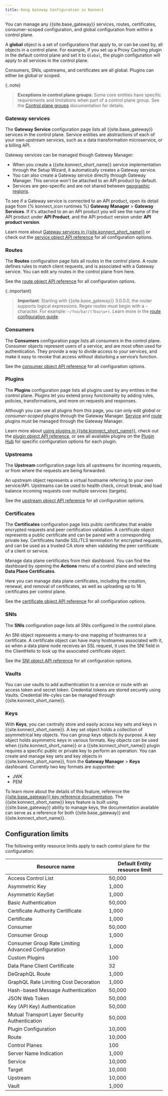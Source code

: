 ```yaml
---
title: Kong Gateway Configuration in Konnect
---
```


You can manage any {{site.base_gateway}} services, routes, certificates, consumer-scoped
configuration, and global configuration from within a control plane.

A **global** object is a set of configurations that apply to, or can be used
by, all objects in a control plane. For example, if you set up a Proxy Caching
plugin in the default control plane and set it to `Global`,
the plugin configuration will apply to all services in the control plane.

Consumers, SNIs, upstreams, and certificates are all global. Plugins
can either be global or scoped.

{:.note}
> **Exceptions in control plane groups**: Some core entities have specific requirements and limitations 
when part of a control plane group. See the [Control plane groups](/konnect/gateway-manager/control-plane-groups/#configuring-core-entities) documentation for details.

### Gateway services

The **Gateway Service** configuration page lists all {{site.base_gateway}} services
in the control plane. Service entities are abstractions of each of your own
upstream services, such as a data transformation microservice, or a billing API.

Gateway services can be managed though Gateway Manager:

* When you create a {{site.konnect_short_name}} service implementation through the Setup Wizard, it automatically creates a Gateway service.
* You can also create a Gateway service directly through Gateway Manager. This
service won't be attached to an API product by default.
* Services are geo-specific and are not shared between [geographic regions](/konnect/geo/).

To see if a Gateway service is connected to an API product, open its
detail page from {% konnect_icon runtimes %} **Gateway Manager** > **Gateway Services**. If it's attached to an
an API product you will see the name of the API product under **API Product**, and the API product version under **API product version**.

Learn more about [Gateway services in {{site.konnect_short_name}}](/konnect/gateway-manager/configuration/#gateway-services) or
check out the [service object API reference](/gateway/api/admin-ee/latest/#/Services/list-service/)
for all configuration options.

### Routes

The **Routes** configuration page lists all routes in the control plane. A route defines rules to match client
requests, and is associated with a Gateway service. You can edit any
routes in the control plane from here.

See the [route object API reference](/gateway/api/admin-ee/latest/#/Routes/list-route/)
for all configuration options.

{:.important}
> **Important**: Starting with {{site.base_gateway}} 3.0.0.0, the router supports logical expressions.
Regex routes must begin with a `~` character. For example: `~/foo/bar/(?baz\w+)`.
Learn more in the [route configuration guide](/gateway/latest/key-concepts/routes/expressions/).

### Consumers

The **Consumers** configuration page lists all consumers in the control plane.
Consumer objects represent users of a service, and are most often used for
authentication. They provide a way to divide access to your services, and make
it easy to revoke that access without disturbing a service’s function.

See the [consumer object API reference](/gateway/api/admin-ee/latest/#/Consumers/list-consumer/)
for all configuration options.

### Plugins

The **Plugins** configuration page lists all plugins used by any
entities in the control plane. Plugins let you extend proxy functionality by
adding rules, policies, transformations, and more on requests and responses.

Although you can see all plugins from this page, you can only edit _global_ or
_consumer-scoped_ plugins through the Gateway Manager.
[Service](/konnect/gateway-manager/enable-service-plugin) and
[route](/konnect/gateway-manager/enable-route-plugin) plugins must be managed
through the Gateway Manager.

Learn more about [using plugins in {{site.konnect_short_name}}](/konnect/gateway-manager/plugins/),
check out the [plugin object API reference](/gateway/api/admin-ee/latest/#/Plugins/list-plugin),
or see all available plugins on the [Plugin Hub](/hub/) for specific configuration
options for each plugin.

### Upstreams

The **Upstream** configuration page lists all upstreams for incoming requests,
or from where the requests are being forwarded.

An upstream object represents a virtual hostname referring to your own
service/API. Upstreams can be used to health check, circuit break, and load
balance incoming requests over multiple services (targets).

See the [upstream object API reference](/gateway/api/admin-ee/latest/#/Upstreams/list-upstream/)
for all configuration options.

### Certificates

The **Certificates** configuration page lists public certificates
that enable encrypted requests and peer certification validation.
A certificate object represents a public certificate and can be paired with a
corresponding private key. Certificates handle SSL/TLS termination for encrypted
requests, and can be used as a trusted CA store when validating the peer
certificate of a client or service.

Manage data plane certificates from their dashboard.
You can find the dashboard by opening the **Actions** menu of a control plane and 
selecting **Data Plane Certificates**.

Here you can manage data plane certificates, 
including the creation, renewal, and removal of certificates, as well as uploading up to 16 
certificates per control plane. 

See the [certificate object API reference](/gateway/api/admin-ee/latest/#/Certificates/list-certificate/)
for all configuration options.

### SNIs

The **SNIs** configuration page lists all SNIs configured in the control plane.

An SNI object represents a many-to-one mapping of hostnames to a certificate.
A certificate object can have many hostnames associated with it, so when a
data plane node receives an SSL request, it uses the SNI field in the
ClientHello to look up the associated certificate object.

See the [SNI object API reference](/gateway/api/admin-ee/latest/#/SNIs/list-sni-with-certificate/)
for all configuration options.


### Vaults

You can use vaults to add authentication to a service or route with an access token and secret token. Credential tokens are stored securely using Vaults. Credential life-cyles can be managed through {{site.konnect_short_name}}. 

### Keys
With **Keys**, you can centrally store and easily access key sets and keys in {{site.konnect_short_name}}. A key set object holds a collection of asymmetrical key objects. You can group keys objects by purpose. A key object holds asymmetric keys in various formats. Key objects can be used when {{site.konnect_short_name}} or a {{site.konnect_short_name}} plugin requires a specific public or private key to perform an operation. You can create and manage key sets and key objects in {{site.konnect_short_name}}, from the **Gateway Manager** > **Keys** dashboard. Currently two key formats are supported:
* JWK
* PEM

To learn more about the details of this feature, reference the [{{site.base_gateway}} key reference documentation](/gateway/latest/reference/key-management/). The {{site.konnect_short_name}} keys feature is built using {{site.base_gateway}} ability to manage keys, the documentation available can serve as a reference for both {{site.base_gateway}} and {{site.konnect_short_name}}.

## Configuration limits

The following entity resource limits apply to each control plane for the configuration:

| Resource name | Default Entity resource limit |
| --- | --- |
| Access Control List | 50,000 |
| Asymmetric Key | 1,000 |
| Asymmetric KeySet | 1,000 |
| Basic Authentication | 50,000 |
| Certificate Authority Certificate | 1,000 |
| Certificate | 1,000 |
| Consumer | 50,000 |
| Consumer Group | 1,000 |
| Consumer Group Rate Limiting Advanced Configuration | 1,000 |
| Custom Plugins | 100 |
| Data Plane Client Certificate | 32 |
| DeGraphQL Route | 1,000 |
| GraphQL Rate Limiting Cost Decoration | 1,000 |
| Hash-based Message Authentication | 50,000 |
| JSON Web Token | 50,000 |
| Key (API Key) Authentication | 50,000 |
| Mutual Transport Layer Security Authentication | 50,000 |
| Plugin Configuration | 10,000 |
| Route | 10,000 |
| Control Planes | 100 |
| Server Name Indication | 1,000 |
| Service | 10,000 |
| Target | 10,000 |
| Upstream | 10,000 |
| Vault | 1,000 |
